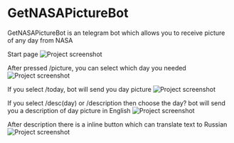 # GetNASAPictureBot
GetNASAPictureBot is an telegram bot which allows you to receive picture of any day from NASA 
 

Start page
![Project screenshot](https://github.com/AnastasiaPleshkova/GetNASAPictureBot/blob/main/src/main/resources/screenshots/start.jpeg)

 After pressed /picture, you can select which day you needed
![Project screenshot](https://github.com/AnastasiaPleshkova/GetNASAPictureBot/blob/main/src/main/resources/screenshots/selectPicture.jpeg)
 
 If you select /today, bot will send you day picture
![Project screenshot](https://github.com/AnastasiaPleshkova/GetNASAPictureBot/blob/main/src/main/resources/screenshots/pictureOfDay.jpeg)
 
 If you select /desc(day) or /description then choose the day? bot will send you a description of day picture in English
 ![Project screenshot](https://github.com/AnastasiaPleshkova/GetNASAPictureBot/blob/main/src/main/resources/screenshots/desc.jpeg)
 
 After description there is a inline button which can translate text to Russian
![Project screenshot](https://github.com/AnastasiaPleshkova/GetNASAPictureBot/blob/main/src/main/resources/screenshots/descTrans.jpeg)